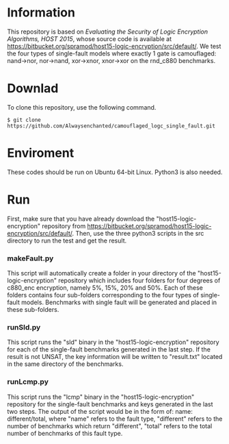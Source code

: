 # Information
This repository is based on *Evaluating the Security of Logic Encryption Algorithms, HOST 2015*, whose source code is available at https://bitbucket.org/spramod/host15-logic-encryption/src/default/. We test the four types of single-fault models where exactly 1 gate is camouflaged: nand->nor, nor->nand, xor->xnor, xnor->xor on the rnd_c880 benchmarks.

# Downlad
To clone this repository, use the following command.

`$ git clone https://github.com/Alwaysenchanted/camouflaged_logc_single_fault.git`

# Enviroment
These codes should be run on Ubuntu 64-bit Linux. Python3 is also needed.

# Run
First, make sure that you have already download the "host15-logic-encryption" repository from https://bitbucket.org/spramod/host15-logic-encryption/src/default/. Then, use the three python3 scripts in the src directory to run the test and get the result.

### makeFault.py
This script will automatically create a folder in your directory of the "host15-logic-encryption" repository which includes four folders for four degrees of c880_enc encryption, namely 5%, 15%, 20% and 50%. Each of these folders contains four sub-folders corresponding to the four types of single-fault models. Benchmarks with single fault will be generated and placed in these sub-folders. 

### runSld.py
This script runs the "sld" binary in the "host15-logic-encryption" repository for each of the single-fault benchmarks generated in the last step. If the result is not UNSAT, the key information will be written to "result.txt" located in the same directory of the benchmarks.

### runLcmp.py
This script runs the "lcmp" binary in the "host15-logic-encryption" repository for the single-fault benchmarks and keys generated in the last two steps. The output of the script would be in the form of: name: different/total, where "name" refers to the fault type, "different" refers to the number of benchmarks which return "different", "total" refers to the total number of benchmarks of this fault type.



